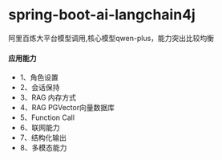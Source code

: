 # spring-boot-ai-langchain4j

阿里百炼大平台模型调用,核心模型qwen-plus，能力突出比较均衡

#### 应用能力

* 1、角色设置
* 2、会话保持
* 3、RAG 内存方式
* 4、RAG PGVector向量数据库
* 5、Function Call
* 6、联网能力
* 7、结构化输出
* 8、多模态能力


